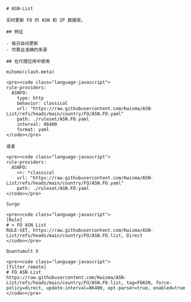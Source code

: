 
    # ASN-List
    
    实时更新 FO 的 ASN 和 IP 数据库。
    
    ## 特征
    
    - 每日自动更新
    - 可靠且准确的来源
    
    ## 在代理应用中使用
    
    mihomo(clash.meta)
   
    <pre><code class="language-javascript">
    rule-providers:
      ASNFO:
        type: http
        behavior: classical
        url: "https://raw.githubusercontent.com/Kwisma/ASN-List/refs/heads/main/country/FO/ASN.FO.yaml"
        path: ./ruleset/ASN.FO.yaml
        interval: 86400
        format: yaml
    </code></pre>

    或者

    <pre><code class="language-javascript">
    rule-providers:
      ASNFO:
        <<: *classical
        url: "https://raw.githubusercontent.com/Kwisma/ASN-List/refs/heads/main/country/FO/ASN.FO.yaml"
        path: ./ruleset/ASN.FO.yaml
    </code></pre>
    
    Surge
    
    <pre><code class="language-javascript">
    [Rule]
    # > FO ASN List
    RULE-SET, https://raw.githubusercontent.com/Kwisma/ASN-List/refs/heads/main/country/FO/ASN.FO.list, Direct
    </code></pre>
    
    Quantumult X
    
    <pre><code class="language-javascript">
    [filter_remote]
    # FO ASN List
    https://raw.githubusercontent.com/Kwisma/ASN-List/refs/heads/main/country/FO/ASN.FO.list, tag=FOASN, force-policy=direct, update-interval=86400, opt-parser=true, enabled=true
    </code></pre>
    
